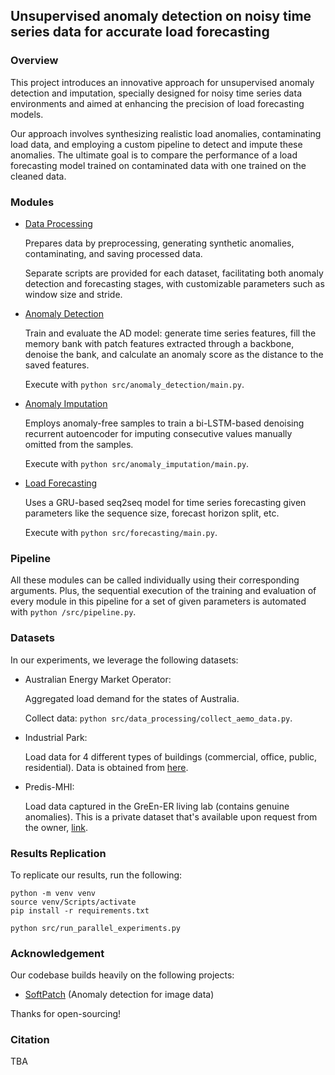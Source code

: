 ## Unsupervised anomaly detection on noisy time series data for accurate load forecasting

### Overview

This project introduces an innovative approach for unsupervised anomaly detection and imputation, specially designed for noisy time series data environments and aimed at enhancing the precision of load forecasting models.

Our approach involves synthesizing realistic load anomalies, contaminating load data, and employing a custom pipeline to detect and impute these anomalies. The ultimate goal is to compare the performance of a load forecasting model trained on contaminated data with one trained on the cleaned data.

### Modules

- [Data Processing](src/data_processing/)

    Prepares data by preprocessing, generating synthetic anomalies, contaminating, and saving processed data.

    Separate scripts are provided for each dataset, facilitating both anomaly detection and forecasting stages, with customizable parameters such as window size and stride.

- [Anomaly Detection](src/anomaly_detection/)

    Train and evaluate the AD model: generate time series features, fill the memory bank with patch features extracted through a backbone, denoise the bank, and calculate an anomaly score as the distance to the saved features.

    Execute with `python src/anomaly_detection/main.py`.

- [Anomaly Imputation](src/anomaly_imputation/)

    Employs anomaly-free samples to train a bi-LSTM-based denoising recurrent autoencoder for imputing consecutive values manually omitted from the samples.

    Execute with `python src/anomaly_imputation/main.py`.

- [Load Forecasting](src/forecasting/)

    Uses a GRU-based seq2seq model for time series forecasting given parameters like the sequence size, forecast horizon split, etc.

    Execute with `python src/forecasting/main.py`.

### Pipeline

All these modules can be called individually using their corresponding arguments.
Plus, the sequential execution of the training and evaluation of every module in this pipeline for a set of given parameters is automated with `python /src/pipeline.py`.

### Datasets

In our experiments, we leverage the following datasets:

- Australian Energy Market Operator:
    
    Aggregated load demand for the states of Australia.

    Collect data: `python src/data_processing/collect_aemo_data.py`.

- Industrial Park:

    Load data for 4 different types of buildings (commercial, office, public, residential).
    Data is obtained from [here](https://www.nature.com/articles/s41597-023-02786-9).

- Predis-MHI:

    Load data captured in the GreEn-ER living lab (contains genuine anomalies).
    This is a private dataset that's available upon request from the owner, [link](https://g2elab.grenoble-inp.fr/fr/plateformes/predis-mhi).

### Results Replication

To replicate our results, run the following:

``````
python -m venv venv
source venv/Scripts/activate
pip install -r requirements.txt

python src/run_parallel_experiments.py
``````

### Acknowledgement

Our codebase builds heavily on the following projects:

- [SoftPatch](https://github.com/TencentYoutuResearch/AnomalyDetection-SoftPatch) (Anomaly detection for image data)

Thanks for open-sourcing!

### Citation

TBA
